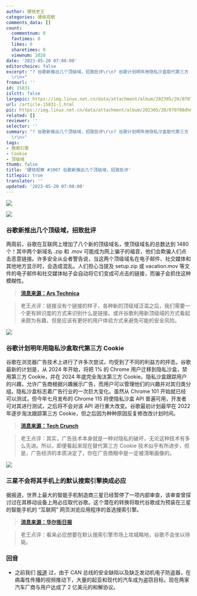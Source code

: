 ```yaml
---
author: 硬核老王
categories: 硬核观察
comments_data: []
count:
  commentnum: 0
  favtimes: 0
  likes: 0
  sharetimes: 0
  viewnum: 2028
date: '2023-05-20 07:08:00'
editorchoice: false
excerpt: "? 谷歌新推出几个顶级域，招致批评\r\n? 谷歌计划明年用隐私沙盒取代第三方 Cookie\r\n? 三星不会将其手机上的默认搜索引擎换成必应\r\n»
  \r\n»"
fromurl: ''
id: 15831
islctt: false
largepic: https://img.linux.net.cn/data/attachment/album/202305/20/070708dh6j1knk9sdj5lb8.jpg
url: /article-15831-1.html
pic: https://img.linux.net.cn/data/attachment/album/202305/20/070708dh6j1knk9sdj5lb8.jpg.thumb.jpg
related: []
reviewer: ''
selector: ''
summary: "? 谷歌新推出几个顶级域，招致批评\r\n? 谷歌计划明年用隐私沙盒取代第三方 Cookie\r\n? 三星不会将其手机上的默认搜索引擎换成必应\r\n»
  \r\n»"
tags:
- 搜索引擎
- Cookie
- 顶级域
thumb: false
title: '硬核观察 #1007 谷歌新推出几个顶级域，招致批评'
titlepic: true
translator: ''
updated: '2023-05-20 07:08:00'
---
```


![](https://img.linux.net.cn/data/attachment/album/202305/20/070708dh6j1knk9sdj5lb8.jpg)


![](https://img.linux.net.cn/data/attachment/album/202305/20/070729og20w856i02028gn.jpg)


### 谷歌新推出几个顶级域，招致批评


两周前，谷歌在互联网上增加了八个新的顶级域名，使顶级域名的总数达到 1480 个！其中两个新域名 .zip 和 .mov 可能成为网上骗子的福音，他们会欺骗人们点击恶意链接。许多安全从业者警告说，当这两个顶级域名在电子邮件、社交媒体和其他地方显示时，会造成混乱。人们担心当提及 setup.zip 或 vacation.mov 等文件的电子邮件和社交媒体帖子会自动将它们变成可点击的链接，而骗子会抓住这种模糊性。



> 
> **[消息来源：Ars Technica](https://arstechnica.com/information-technology/2023/05/critics-say-googles-new-zip-and-mov-domains-will-be-a-boon-to-scammers/)**
> 
> 
> 



> 
> 老王点评：链接没有个链接的样子，各种新的顶级域泛滥之后，我们需要一个更有辨识度的方式来识别什么是链接。或许谷歌利用新顶级域的方式看起来颇为有趣，但是应该有更好的用户体验方式来避免可能的安全风险。
> 
> 
> 


![](https://img.linux.net.cn/data/attachment/album/202305/20/070748ex67w7m17kk46yxi.jpg)


### 谷歌计划明年用隐私沙盒取代第三方 Cookie


谷歌在浏览器广告技术上进行了许多次尝试，均受到了不同的利益方的抨击。谷歌最新的计划是，从 2024 年开始，将把 1% 的 Chrome 用户迁移到隐私沙盒，禁用第三方 Cookie，并在 2024 年底完全淘汰第三方 Cookie。隐私沙盒跟踪用户的兴趣，允许广告商根据兴趣展示广告，而用户可以管理他们的兴趣并对其归类分组。隐私沙盒标志着广告行业的一次巨大变化。虽然从 Chrome 101 开始就已经可以测试，但今年七月发布的 Chrome 115 将使隐私沙盒 API 普遍可用，开发者可对其进行测试，之后将不会对该 API 进行重大改变。谷歌最初计划最早在 2022 年逐步淘汰跟踪第三方 Cookie，但之后因为种种原因反复修改改计划时间。



> 
> **[消息来源：Tech Crunch](https://techcrunch.com/2023/05/18/google-will-disable-third-party-cookies-for-1-of-chrome-users-in-q1-2024/)**
> 
> 
> 



> 
> 老王点评：其实，广告技术本身就是一种对隐私的破坏，无论这种技术有多么先进。所以，即便看起来现在替代第三方 Cookie 技术似乎有所进步，但是，广告经济的本质决定了，你在广告商眼中是一定被清晰画像的。
> 
> 
> 


![](https://img.linux.net.cn/data/attachment/album/202305/20/070809nvx73c14vxgo4u33.jpg)


### 三星不会将其手机上的默认搜索引擎换成必应


据报道，世界上最大的智能手机制造商三星已经暂停了一项内部审查，该审查曾探讨过在其移动设备上用必应取代谷歌。这个潜在的转换将取代谷歌成为预装在三星的智能手机的 “互联网” 网页浏览应用程序的首选搜索引擎。



> 
> **[消息来源：华尔街日报](https://www.wsj.com/articles/google-is-spared-a-search-engine-switch-by-a-major-partner-f06b734f)**
> 
> 
> 



> 
> 老王点评：看来必应想要在默认搜索引擎市场上攻城略地，谷歌不会坐以待毙。
> 
> 
> 


### 回音


* 之前我们 [报道](/article-15704-1.html) 过，由于 CAN 总线的安全缺陷以及缺乏发动机电子防盗器，在病毒性传播的视频推动下，大量的起亚和现代的汽车成为盗窃目标。现在两家汽车厂商与用户达成了 2 亿美元的和解协议。